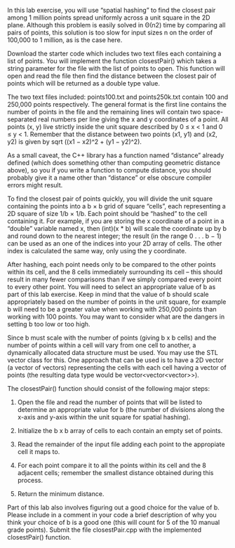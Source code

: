 In this lab exercise, you will use “spatial hashing” to find the closest pair among 1 million points spread uniformly across a unit square in the 2D plane. Although this problem is easily solved in Θ(n2) time by comparing all pairs of points, this solution is too slow for input sizes n on the order of 100,000 to 1 million, as is the case here.

Download the starter code which includes two text files each containing a list of points. You will implement the function closestPair() which takes a string parameter for the file with the list of points to open. This function will open and read the file then find the distance between the closest pair of points which will be returned as a double type value.

The two text files included: points100.txt and points250k.txt contain 100 and 250,000 points respectively. The general format is the first line contains the number of points in the file and the remaining lines will contain two space-separated real numbers per line giving the x and y coordinates of a point. All points (x, y) live strictly inside the unit square described by 0 ≤ x < 1 and 0 ≤ y < 1. Remember that the distance between two points (x1, y1) and (x2, y2) is given by sqrt ((x1 − x2)^2 + (y1 − y2)^2).

As a small caveat, the C++ library has a function named “distance” already defined (which does something other than computing geometric distance above), so you if you write a function to compute distance, you should probably give it a name other than “distance” or else obscure compiler errors might result.

To find the closest pair of points quickly, you will divide the unit square containing the points into a b × b grid of square “cells”, each representing a 2D square of size 1/b × 1/b. Each point should be “hashed” to the cell containing it. For example, if you are storing the x coordinate of a point in a “double” variable named x, then (int)(x * b) will scale the coordinate up by b and round down to the nearest integer; the result (in the range 0 . . . b − 1) can be used as an one of the indices into your 2D array of cells. The other index is calculated the same way, only using the y coordinate.

After hashing, each point needs only to be compared to the other points within its cell, and the 8 cells immediately surrounding its cell – this should result in many fewer comparisons than if we simply compared every point to every other point. You will need to select an appropriate value of b as part of this lab exercise. Keep in mind that the value of b should scale appropriately based on the number of points in the unit square, for example b will need to be a greater value when working with 250,000 points than working with 100 points. You may want to consider what are the dangers in setting b too low or too high.

Since b must scale with the number of points (giving b x b cells) and the number of points within a cell will vary from one cell to another, a dynamically allocated data structure must be used. You may use the STL vector class for this. One approach that can be used is to have a 2D vector (a vector of vectors) representing the cells with each cell having a vector of points (the resulting data type would be vector<vector<vector<point>>>).

The closestPair() function should consist of the following major steps:

1. Open the file and read the number of points that will be listed to determine an appropriate value for b (the number of divisions along the x-axis and y-axis within the unit square for spatial hashing).

2. Initialize the b x b array of cells to each contain an empty set of points.

3. Read the remainder of the input file adding each point to the appropiate cell it maps to.

4. For each point compare it to all the points within its cell and the 8 adjacent cells; remember the smallest distance obtained during this process.

5. Return the minimum distance.

Part of this lab also involves figuring out a good choice for the value of b. Please include in a comment in your code a brief description of why you think your choice of b is a good one (this will count for 5 of the 10 manual grade points). Submit the file closestPair.cpp with the implemented closestPair() function.
